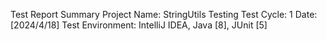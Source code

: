 Test Report Summary
Project Name: StringUtils Testing
Test Cycle: 1
Date: [2024/4/18]
Test Environment: IntelliJ IDEA, Java [8], JUnit [5]
